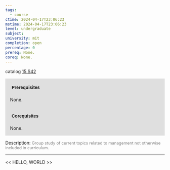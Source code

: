 ```yaml
---
tags:
  - course
ctime: 2024-04-17T23:06:23
mstime: 2024-04-17T23:06:23
level: undergraduate
subject: 
university: mit
completion: open
percentage: 0
prereq: None.
coreq: None.
---
```


catalog [15.S42](http://student.mit.edu/catalog/m15c.html#15.S42)

<span style="display: block; padding: 15px; background-color: rgb(100, 100, 100, 0.2);"><font id="m_prereq1355_0" style="display: block; font-family: Arial, sans-serif; font-weight: bold; padding: 5px">Prerequisites</font><br><span id="prereq1355_0">None.</span></span>
<span style="display: block; padding: 15px; background-color: rgb(100, 100, 100, 0.2);"><font id="m_coreq1355_0" style="display: block; font-family: Arial, sans-serif; font-weight: bold; padding: 5px">Corequisites</font><br><span id="coreq1355_0">None.</span></span>

<font style="">Description:</font>
<font style="color: grey; font-size: 0.8rem;">Group study of current topics related to management not otherwise included in curriculum.</font>



---

<< HELLO, WORLD >>
